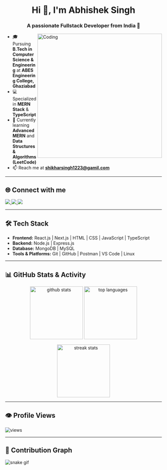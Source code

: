 <h1 align="center">Hi 👋, I'm Abhishek Singh</h1>
<h3 align="center">A passionate Fullstack Developer from India 🚀</h3>

<img align="right" alt="Coding" width="400" src="https://cdn.dribbble.com/users/1162077/screenshots/3848914/programmer.gif">

- 🎓 Pursuing **B.Tech in Computer Science & Engineering** at **ABES Engineering College, Ghaziabad**  
- 💻 Specialized in **MERN Stack** & **TypeScript**  
- 🌱 Currently learning **Advanced MERN** and **Data Structures & Algorithms (LeetCode)**  
- 📫 Reach me at **shikharsingh1223@gamil.com**

---

## 🌐 Connect with me  
<p align="left">
  <a href="https://www.linkedin.com/in/abhishek-singh-1405ba344/" target="blank">
    <img src="https://img.shields.io/badge/LinkedIn-blue?logo=linkedin&logoColor=white" />
  </a>
  <a href="mailto:shikharsingh1223@gamil.com">
    <img src="https://img.shields.io/badge/Email-red?logo=gmail&logoColor=white" />
  </a>
  <a href="https://leetcode.com/u/abhi_drizzle12/" target="blank">
    <img src="https://img.shields.io/badge/LeetCode-orange?logo=leetcode&logoColor=white" />
  </a>
</p>

---

## 🛠️ Tech Stack  

- **Frontend:** React.js | Next.js | HTML | CSS | JavaScript | TypeScript  
- **Backend:** Node.js | Express.js  
- **Database:** MongoDB | MySQL  
- **Tools & Platforms:** Git | GitHub | Postman | VS Code | Linux  

---

## 📊 GitHub Stats & Activity  

<p align="center">
  <img src="https://github-readme-stats.vercel.app/api?username=Abhishek12911abes&show_icons=true&theme=tokyonight" alt="github stats" height="170"/>
  <img src="https://github-readme-stats.vercel.app/api/top-langs/?username=Abhishek12911abes&layout=compact&theme=tokyonight" alt="top languages" height="170"/>
</p>

<p align="center">
  <img src="https://github-readme-streak-stats.herokuapp.com/?user=Abhishek12911abes&theme=tokyonight" alt="streak stats" height="170"/>
</p>

---

## 👁 Profile Views  
<p align="left"> <img src="https://komarev.com/ghpvc/?username=Abhishek12911abes&label=Profile%20views&color=0e75b6&style=flat" alt="views" /> </p>

---

## 🐍 Contribution Graph  
![snake gif](https://github.com/Abhishek12911abes/Abhishek12911abes/blob/output/github-contribution-grid-snake.svg)
